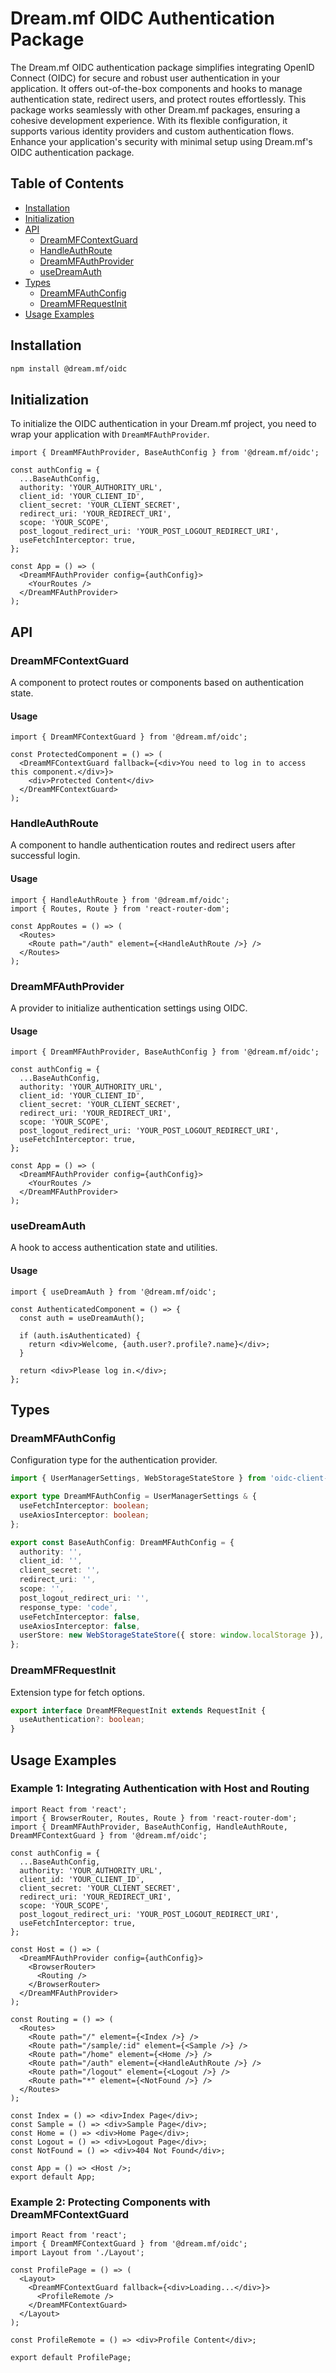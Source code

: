 # Dream.mf OIDC Authentication Package

The Dream.mf OIDC authentication package simplifies integrating OpenID Connect (OIDC) for secure and robust user authentication in your application. It offers out-of-the-box components and hooks to manage authentication state, redirect users, and protect routes effortlessly. This package works seamlessly with other Dream.mf packages, ensuring a cohesive development experience. With its flexible configuration, it supports various identity providers and custom authentication flows. Enhance your application's security with minimal setup using Dream.mf's OIDC authentication package.

## Table of Contents

- [Installation](#installation)
- [Initialization](#initialization)
- [API](#api)
  - [DreamMFContextGuard](#dreammfcontextguard)
  - [HandleAuthRoute](#handleauthroute)
  - [DreamMFAuthProvider](#dreammfauthprovider)
  - [useDreamAuth](#usedreamauth)
- [Types](#types)
  - [DreamMFAuthConfig](#dreammfauthconfig)
  - [DreamMFRequestInit](#dreammfrequestinit)
- [Usage Examples](#usage-examples)

## Installation

```bash
npm install @dream.mf/oidc
```

## Initialization

To initialize the OIDC authentication in your Dream.mf project, you need to wrap your application with `DreamMFAuthProvider`.

```tsx
import { DreamMFAuthProvider, BaseAuthConfig } from '@dream.mf/oidc';

const authConfig = {
  ...BaseAuthConfig,
  authority: 'YOUR_AUTHORITY_URL',
  client_id: 'YOUR_CLIENT_ID',
  client_secret: 'YOUR_CLIENT_SECRET',
  redirect_uri: 'YOUR_REDIRECT_URI',
  scope: 'YOUR_SCOPE',
  post_logout_redirect_uri: 'YOUR_POST_LOGOUT_REDIRECT_URI',
  useFetchInterceptor: true,
};

const App = () => (
  <DreamMFAuthProvider config={authConfig}>
    <YourRoutes />
  </DreamMFAuthProvider>
);
```

## API

### DreamMFContextGuard

A component to protect routes or components based on authentication state.

#### Usage

```tsx
import { DreamMFContextGuard } from '@dream.mf/oidc';

const ProtectedComponent = () => (
  <DreamMFContextGuard fallback={<div>You need to log in to access this component.</div>}>
    <div>Protected Content</div>
  </DreamMFContextGuard>
);
```

### HandleAuthRoute

A component to handle authentication routes and redirect users after successful login.

#### Usage

```tsx
import { HandleAuthRoute } from '@dream.mf/oidc';
import { Routes, Route } from 'react-router-dom';

const AppRoutes = () => (
  <Routes>
    <Route path="/auth" element={<HandleAuthRoute />} />
  </Routes>
);
```

### DreamMFAuthProvider

A provider to initialize authentication settings using OIDC.

#### Usage

```tsx
import { DreamMFAuthProvider, BaseAuthConfig } from '@dream.mf/oidc';

const authConfig = {
  ...BaseAuthConfig,
  authority: 'YOUR_AUTHORITY_URL',
  client_id: 'YOUR_CLIENT_ID',
  client_secret: 'YOUR_CLIENT_SECRET',
  redirect_uri: 'YOUR_REDIRECT_URI',
  scope: 'YOUR_SCOPE',
  post_logout_redirect_uri: 'YOUR_POST_LOGOUT_REDIRECT_URI',
  useFetchInterceptor: true,
};

const App = () => (
  <DreamMFAuthProvider config={authConfig}>
    <YourRoutes />
  </DreamMFAuthProvider>
);
```

### useDreamAuth

A hook to access authentication state and utilities.

#### Usage

```tsx
import { useDreamAuth } from '@dream.mf/oidc';

const AuthenticatedComponent = () => {
  const auth = useDreamAuth();

  if (auth.isAuthenticated) {
    return <div>Welcome, {auth.user?.profile?.name}</div>;
  }

  return <div>Please log in.</div>;
};
```

## Types

### DreamMFAuthConfig

Configuration type for the authentication provider.

```ts
import { UserManagerSettings, WebStorageStateStore } from 'oidc-client-ts';

export type DreamMFAuthConfig = UserManagerSettings & {
  useFetchInterceptor: boolean;
  useAxiosInterceptor: boolean;
};

export const BaseAuthConfig: DreamMFAuthConfig = {
  authority: '',
  client_id: '',
  client_secret: '',
  redirect_uri: '',
  scope: '',
  post_logout_redirect_uri: '',
  response_type: 'code',
  useFetchInterceptor: false,
  useAxiosInterceptor: false,
  userStore: new WebStorageStateStore({ store: window.localStorage }),
};
```

### DreamMFRequestInit

Extension type for fetch options.

```ts
export interface DreamMFRequestInit extends RequestInit {
  useAuthentication?: boolean;
}
```

## Usage Examples

### Example 1: Integrating Authentication with Host and Routing

```tsx
import React from 'react';
import { BrowserRouter, Routes, Route } from 'react-router-dom';
import { DreamMFAuthProvider, BaseAuthConfig, HandleAuthRoute, DreamMFContextGuard } from '@dream.mf/oidc';

const authConfig = {
  ...BaseAuthConfig,
  authority: 'YOUR_AUTHORITY_URL',
  client_id: 'YOUR_CLIENT_ID',
  client_secret: 'YOUR_CLIENT_SECRET',
  redirect_uri: 'YOUR_REDIRECT_URI',
  scope: 'YOUR_SCOPE',
  post_logout_redirect_uri: 'YOUR_POST_LOGOUT_REDIRECT_URI',
  useFetchInterceptor: true,
};

const Host = () => (
  <DreamMFAuthProvider config={authConfig}>
    <BrowserRouter>
      <Routing />
    </BrowserRouter>
  </DreamMFAuthProvider>
);

const Routing = () => (
  <Routes>
    <Route path="/" element={<Index />} />
    <Route path="/sample/:id" element={<Sample />} />
    <Route path="/home" element={<Home />} />
    <Route path="/auth" element={<HandleAuthRoute />} />
    <Route path="/logout" element={<Logout />} />
    <Route path="*" element={<NotFound />} />
  </Routes>
);

const Index = () => <div>Index Page</div>;
const Sample = () => <div>Sample Page</div>;
const Home = () => <div>Home Page</div>;
const Logout = () => <div>Logout Page</div>;
const NotFound = () => <div>404 Not Found</div>;

const App = () => <Host />;
export default App;
```

### Example 2: Protecting Components with DreamMFContextGuard

```tsx
import React from 'react';
import { DreamMFContextGuard } from '@dream.mf/oidc';
import Layout from './Layout';

const ProfilePage = () => (
  <Layout>
    <DreamMFContextGuard fallback={<div>Loading...</div>}>
      <ProfileRemote />
    </DreamMFContextGuard>
  </Layout>
);

const ProfileRemote = () => <div>Profile Content</div>;

export default ProfilePage;
```